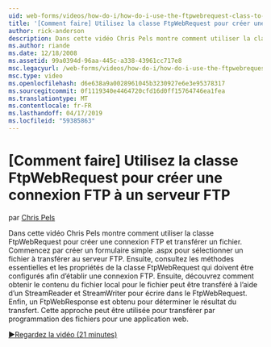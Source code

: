 ```yaml
---
uid: web-forms/videos/how-do-i/how-do-i-use-the-ftpwebrequest-class-to-create-an-ftp-connection-to-a-ftp-server
title: '[Comment faire] Utilisez la classe FtpWebRequest pour créer une connexion FTP à un serveur FTP | Microsoft Docs'
author: rick-anderson
description: Dans cette vidéo Chris Pels montre comment utiliser la classe FtpWebRequest pour créer une connexion FTP et transférer un fichier. Commencez par créer un formulaire simple .aspx à sélec...
ms.author: riande
ms.date: 12/18/2008
ms.assetid: 99a0394d-96aa-445c-a338-43961cc717e8
msc.legacyurl: /web-forms/videos/how-do-i/how-do-i-use-the-ftpwebrequest-class-to-create-an-ftp-connection-to-a-ftp-server
msc.type: video
ms.openlocfilehash: d6e638a9a0028961045b3230927e6e3e95378317
ms.sourcegitcommit: 0f1119340e4464720cfd16d0ff15764746ea1fea
ms.translationtype: MT
ms.contentlocale: fr-FR
ms.lasthandoff: 04/17/2019
ms.locfileid: "59385863"
---
```

# <a name="how-do-i-use-the-ftpwebrequest-class-to-create-an-ftp-connection-to-a-ftp-server"></a>[Comment faire] Utilisez la classe FtpWebRequest pour créer une connexion FTP à un serveur FTP

par [Chris Pels](https://twitter.com/chrispels)

Dans cette vidéo Chris Pels montre comment utiliser la classe FtpWebRequest pour créer une connexion FTP et transférer un fichier. Commencez par créer un formulaire simple .aspx pour sélectionner un fichier à transférer au serveur FTP. Ensuite, consultez les méthodes essentielles et les propriétés de la classe FtpWebRequest qui doivent être configurés afin d’établir une connexion FTP. Ensuite, découvrez comment obtenir le contenu du fichier local pour le fichier peut être transféré à l’aide d’un StreamReader et StreamWriter pour écrire dans le FtpWebRequest. Enfin, un FtpWebResponse est obtenu pour déterminer le résultat du transfert. Cette approche peut être utilisée pour transférer par programmation des fichiers pour une application web.

[&#9654;Regardez la vidéo (21 minutes)](https://channel9.msdn.com/Blogs/ASP-NET-Site-Videos/how-do-i-use-the-ftpwebrequest-class-to-create-an-ftp-connection-to-a-ftp-server)
